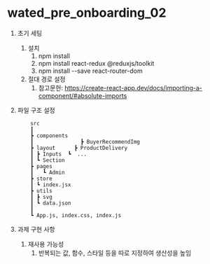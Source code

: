 # wated_pre_onboarding_02

1.  초기 세팅

    1. 설치
       1. npm install
       2. npm install react-redux @reduxjs/toolkit
       3. npm install --save react-router-dom
    2. 절대 경로 설정
       1. 참고문헌: https://create-react-app.dev/docs/importing-a-component/#absolute-imports

2.  파일 구조 설정

            src
            ┃
            ┣ components
            ┃               ┣ BuyerRecommendImg
            ┣ layout      ┣ ProductDelivery
            ┃ ┣ Inputs  ┗  ...
            ┃ ┗ Section
            ┣ pages
            ┃   ┗ Admin
            ┣ store
            ┃ ┗ index.jsx
            ┣ utils
            ┃ ┣ svg
            ┃ ┗ data.json
            ┃
            ┗ App.js, index.css, index.js

3.  과제 구현 사항
    1. 재사용 가능성
       1. 반복되는 값, 함수, 스타일 등을 따로 지정하여 생산성을 높임
